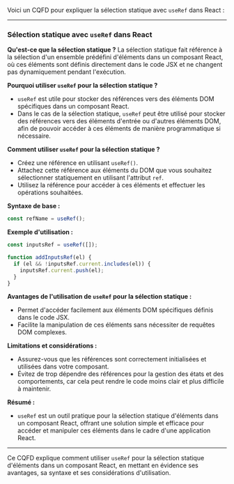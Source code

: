 Voici un CQFD pour expliquer la sélection statique avec `useRef` dans React :

---

### Sélection statique avec `useRef` dans React

**Qu'est-ce que la sélection statique ?**
La sélection statique fait référence à la sélection d'un ensemble prédéfini d'éléments dans un composant React, où ces éléments sont définis directement dans le code JSX et ne changent pas dynamiquement pendant l'exécution.

**Pourquoi utiliser `useRef` pour la sélection statique ?**
- `useRef` est utile pour stocker des références vers des éléments DOM spécifiques dans un composant React.
- Dans le cas de la sélection statique, `useRef` peut être utilisé pour stocker des références vers des éléments d'entrée ou d'autres éléments DOM, afin de pouvoir accéder à ces éléments de manière programmatique si nécessaire.

**Comment utiliser `useRef` pour la sélection statique ?**
- Créez une référence en utilisant `useRef()`.
- Attachez cette référence aux éléments du DOM que vous souhaitez sélectionner statiquement en utilisant l'attribut `ref`.
- Utilisez la référence pour accéder à ces éléments et effectuer les opérations souhaitées.

**Syntaxe de base :**
```javascript
const refName = useRef();
```

**Exemple d'utilisation :**
```javascript
const inputsRef = useRef([]);

function addInputsRef(el) {
  if (el && !inputsRef.current.includes(el)) {
    inputsRef.current.push(el);
  }
}
```

**Avantages de l'utilisation de `useRef` pour la sélection statique :**
- Permet d'accéder facilement aux éléments DOM spécifiques définis dans le code JSX.
- Facilite la manipulation de ces éléments sans nécessiter de requêtes DOM complexes.

**Limitations et considérations :**
- Assurez-vous que les références sont correctement initialisées et utilisées dans votre composant.
- Évitez de trop dépendre des références pour la gestion des états et des comportements, car cela peut rendre le code moins clair et plus difficile à maintenir.

**Résumé :**
- `useRef` est un outil pratique pour la sélection statique d'éléments dans un composant React, offrant une solution simple et efficace pour accéder et manipuler ces éléments dans le cadre d'une application React.

---

Ce CQFD explique comment utiliser `useRef` pour la sélection statique d'éléments dans un composant React, en mettant en évidence ses avantages, sa syntaxe et ses considérations d'utilisation.